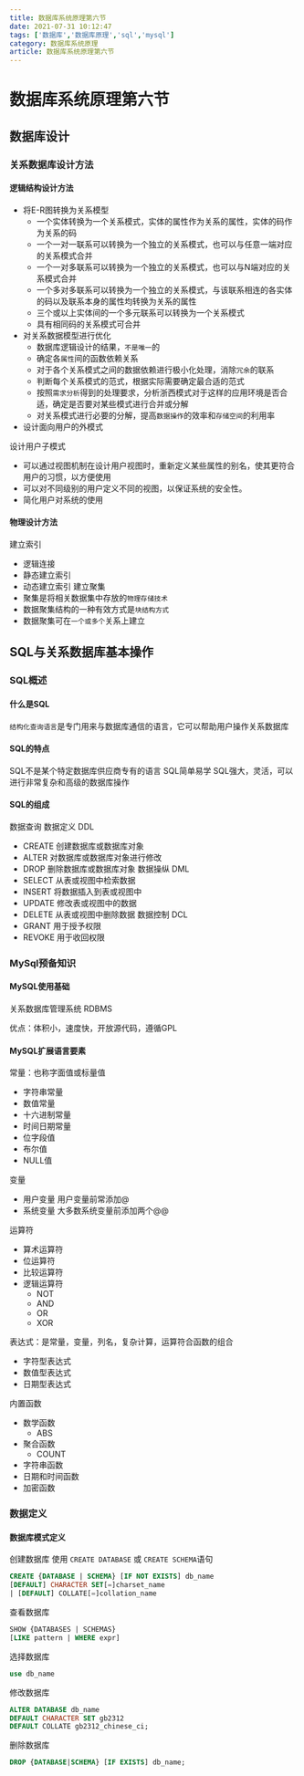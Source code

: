 ```yaml
---
title: 数据库系统原理第六节
date: 2021-07-31 10:12:47
tags: ['数据库','数据库原理','sql','mysql']
category: 数据库系统原理
article: 数据库系统原理第六节
---
```


# 数据库系统原理第六节

## 数据库设计

### 关系数据库设计方法

#### 逻辑结构设计方法

- 将E-R图转换为关系模型
    - 一个实体转换为一个关系模式，实体的属性作为关系的属性，实体的码作为关系的码
    - 一个一对一联系可以转换为一个独立的关系模式，也可以与任意一端对应的关系模式合并
    - 一个一对多联系可以转换为一个独立的关系模式，也可以与N端对应的关系模式合并
    - 一个多对多联系可以转换为一个独立的关系模式，与该联系相连的各实体的码以及联系本身的属性均转换为关系的属性
    - 三个或以上实体间的一个多元联系可以转换为一个关系模式
    - 具有相同码的关系模式可合并
- 对关系数据模型进行优化
    - 数据库逻辑设计的结果，`不是唯一`的
    - 确定各`属性`间的函数依赖关系
    - 对于各个关系模式之间的数据依赖进行极小化处理，消除`冗余`的联系
    - 判断每个关系模式的范式，根据实际需要确定最合适的范式
    - 按照`需求分析`得到的处理要求，分析浙西模式对于这样的应用环境是否合适，确定是否要对某些模式进行合并或分解
    - 对关系模式进行必要的分解，提高`数据操作`的效率和`存储空间`的利用率
- 设计面向用户的外模式

设计用户子模式
- 可以通过视图机制在设计用户视图时，重新定义某些属性的别名，使其更符合用户的习惯，以方便使用
- 可以对不同级别的用户定义不同的视图，以保证系统的安全性。
- 简化用户对系统的使用

#### 物理设计方法

建立索引
- 逻辑连接
- 静态建立索引
- 动态建立索引
建立聚集
- 聚集是将相关数据集中存放的`物理存储技术`
- 数据聚集结构的一种有效方式是`块结构方式`
- 数据聚集可在`一个或多个`关系上建立

## SQL与关系数据库基本操作

### SQL概述

#### 什么是SQL

`结构化查询语言`是专门用来与数据库通信的语言，它可以帮助用户操作关系数据库

#### SQL的特点

SQL不是某个特定数据库供应商专有的语言
SQL简单易学
SQL强大，灵活，可以进行非常复杂和高级的数据库操作

#### SQL的组成

数据查询
数据定义 DDL
- CREATE 创建数据库或数据库对象
- ALTER 对数据库或数据库对象进行修改
- DROP 删除数据库或数据库对象
数据操纵 DML
- SELECT 从表或视图中检索数据
- INSERT 将数据插入到表或视图中
- UPDATE 修改表或视图中的数据
- DELETE 从表或视图中删除数据
数据控制 DCL
- GRANT 用于授予权限
- REVOKE 用于收回权限

### MySql预备知识

#### MySQL使用基础

关系数据库管理系统 RDBMS

优点：体积小，速度快，开放源代码，遵循GPL

#### MySQL扩展语言要素

常量：也称字面值或标量值
- 字符串常量
- 数值常量
- 十六进制常量
- 时间日期常量
- 位字段值
- 布尔值
- NULL值

变量
- 用户变量
用户变量前常添加@
- 系统变量
大多数系统变量前添加两个@@

运算符
- 算术运算符
- 位运算符
- 比较运算符
- 逻辑运算符
    - NOT
    - AND
    - OR
    - XOR

表达式：是常量，变量，列名，复杂计算，运算符合函数的组合
- 字符型表达式
- 数值型表达式
- 日期型表达式

内置函数
- 数学函数
    - ABS
- 聚合函数
    - COUNT
- 字符串函数
- 日期和时间函数
- 加密函数

### 数据定义

#### 数据库模式定义

创建数据库
使用 `CREATE DATABASE` 或 `CREATE SCHEMA`语句

```SQL
CREATE {DATABASE | SCHEMA} [IF NOT EXISTS] db_name
[DEFAULT] CHARACTER SET[=]charset_name
| [DEFAULT] COLLATE[=]collation_name
```

查看数据库

```SQL
SHOW {DATABASES | SCHEMAS}
[LIKE pattern | WHERE expr] 
```

选择数据库

```SQL
use db_name
```

修改数据库

```SQL
ALTER DATABASE db_name
DEFAULT CHARACTER SET gb2312
DEFAULT COLLATE gb2312_chinese_ci;
```

删除数据库

```SQL
DROP {DATABASE|SCHEMA} [IF EXISTS] db_name;
```



